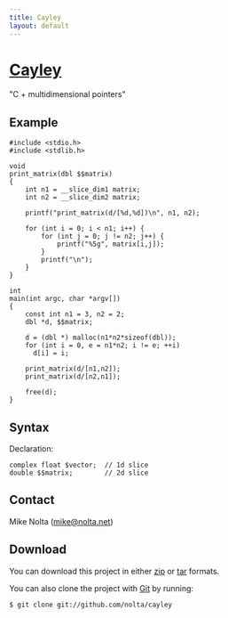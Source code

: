```yaml
---
title: Cayley
layout: default
---
```


[Cayley](http://github.com/nolta/cayley)
========================================

"C + multidimensional pointers"

Example
-------

    #include <stdio.h>
    #include <stdlib.h>

    void
    print_matrix(dbl $$matrix)
    {
        int n1 = __slice_dim1 matrix;
        int n2 = __slice_dim2 matrix;

        printf("print_matrix(d/[%d,%d])\n", n1, n2);

        for (int i = 0; i < n1; i++) {
            for (int j = 0; j != n2; j++) {
                printf("%5g", matrix[i,j]);
            }
            printf("\n");
        }
    }

    int
    main(int argc, char *argv[])
    {
        const int n1 = 3, n2 = 2;
        dbl *d, $$matrix;

        d = (dbl *) malloc(n1*n2*sizeof(dbl));
        for (int i = 0, e = n1*n2; i != e; ++i)
          d[i] = i;

        print_matrix(d/[n1,n2]);
        print_matrix(d/[n2,n1]);

        free(d);
    }

Syntax
------

Declaration:

    complex float $vector;  // 1d slice
    double $$matrix;        // 2d slice

Contact
-------

Mike Nolta (mike@nolta.net)

Download
--------

You can download this project in either
[zip](http://github.com/nolta/cayley/zipball/master) or
[tar](http://github.com/nolta/cayley/tarball/master) formats.

You can also clone the project with [Git](http://git-scm.com)
by running:

    $ git clone git://github.com/nolta/cayley

